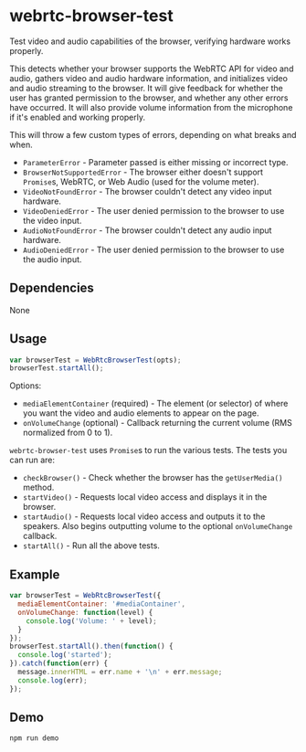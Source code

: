 webrtc-browser-test
===================

Test video and audio capabilities of the browser, verifying hardware works properly.

This detects whether your browser supports the WebRTC API for video and audio, gathers video and audio hardware information, and initializes video and audio streaming to the browser. It will give feedback for whether the user has granted permission to the browser, and whether any other errors have occurred. It will also provide volume information from the microphone if it's enabled and working properly.

This will throw a few custom types of errors, depending on what breaks and when.

* `ParameterError` - Parameter passed is either missing or incorrect type.
* `BrowserNotSupportedError` - The browser either doesn't support `Promise`s, WebRTC, or Web Audio (used for the volume meter).
* `VideoNotFoundError` - The browser couldn't detect any video input hardware.
* `VideoDeniedError` - The user denied permission to the browser to use the video input.
* `AudioNotFoundError` - The browser couldn't detect any audio input hardware.
* `AudioDeniedError` - The user denied permission to the browser to use the audio input.

Dependencies
------------

None

Usage
-----

```javascript
var browserTest = WebRtcBrowserTest(opts);
browserTest.startAll();
```

Options:

* `mediaElementContainer` (required) - The element (or selector) of where you want the video and audio elements to appear on the page.
* `onVolumeChange` (optional) - Callback returning the current volume (RMS normalized from 0 to 1).

`webrtc-browser-test` uses `Promise`s to run the various tests. The tests you can run are:

* `checkBrowser()` - Check whether the browser has the `getUserMedia()` method.
* `startVideo()` - Requests local video access and displays it in the browser.
* `startAudio()` - Requests local video access and outputs it to the speakers. Also begins outputting volume to the optional `onVolumeChange` callback.
* `startAll()` - Run all the above tests.

Example
-------

```javascript
var browserTest = WebRtcBrowserTest({
  mediaElementContainer: '#mediaContainer',
  onVolumeChange: function(level) {
    console.log('Volume: ' + level);
  }
});
browserTest.startAll().then(function() {
  console.log('started');
}).catch(function(err) {
  message.innerHTML = err.name + '\n' + err.message;
  console.log(err);
});
```

Demo
----

`npm run demo`
